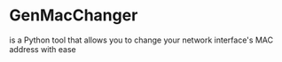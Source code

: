 # GenMacChanger
is a Python tool that allows you to change your network interface's MAC address with ease
